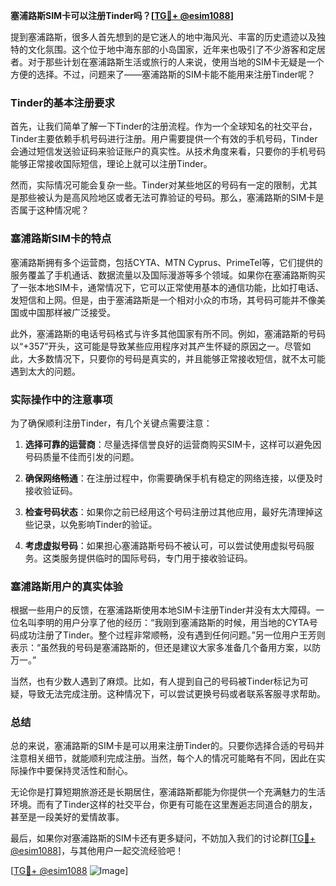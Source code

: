 **塞浦路斯SIM卡可以注册Tinder吗？[[TG💪+ @esim1088](https://t.me/s/esim1088)]**

提到塞浦路斯，很多人首先想到的是它迷人的地中海风光、丰富的历史遗迹以及独特的文化氛围。这个位于地中海东部的小岛国家，近年来也吸引了不少游客和定居者。对于那些计划在塞浦路斯生活或旅行的人来说，使用当地的SIM卡无疑是一个方便的选择。不过，问题来了——塞浦路斯的SIM卡能不能用来注册Tinder呢？

### Tinder的基本注册要求

首先，让我们简单了解一下Tinder的注册流程。作为一个全球知名的社交平台，Tinder主要依赖手机号码进行注册。用户需要提供一个有效的手机号码，Tinder会通过短信发送验证码来验证账户的真实性。从技术角度来看，只要你的手机号码能够正常接收国际短信，理论上就可以注册Tinder。

然而，实际情况可能会复杂一些。Tinder对某些地区的号码有一定的限制，尤其是那些被认为是高风险地区或者无法可靠验证的号码。那么，塞浦路斯的SIM卡是否属于这种情况呢？

### 塞浦路斯SIM卡的特点

塞浦路斯拥有多个运营商，包括CYTA、MTN Cyprus、PrimeTel等，它们提供的服务覆盖了手机通话、数据流量以及国际漫游等多个领域。如果你在塞浦路斯购买了一张本地SIM卡，通常情况下，它可以正常使用基本的通信功能，比如打电话、发短信和上网。但是，由于塞浦路斯是一个相对小众的市场，其号码可能并不像美国或中国那样被广泛接受。

此外，塞浦路斯的电话号码格式与许多其他国家有所不同。例如，塞浦路斯的号码以“+357”开头，这可能是导致某些应用程序对其产生怀疑的原因之一。尽管如此，大多数情况下，只要你的号码是真实的，并且能够正常接收短信，就不太可能遇到太大的问题。

### 实际操作中的注意事项

为了确保顺利注册Tinder，有几个关键点需要注意：

1. **选择可靠的运营商**：尽量选择信誉良好的运营商购买SIM卡，这样可以避免因号码质量不佳而引发的问题。
   
2. **确保网络畅通**：在注册过程中，你需要确保手机有稳定的网络连接，以便及时接收验证码。

3. **检查号码状态**：如果你之前已经用这个号码注册过其他应用，最好先清理掉这些记录，以免影响Tinder的验证。

4. **考虑虚拟号码**：如果担心塞浦路斯号码不被认可，可以尝试使用虚拟号码服务。这类服务提供临时的国际号码，专门用于接收验证码。

### 塞浦路斯用户的真实体验

根据一些用户的反馈，在塞浦路斯使用本地SIM卡注册Tinder并没有太大障碍。一位名叫李明的用户分享了他的经历：“我刚到塞浦路斯的时候，用当地的CYTA号码成功注册了Tinder。整个过程非常顺畅，没有遇到任何问题。”另一位用户王芳则表示：“虽然我的号码是塞浦路斯的，但还是建议大家多准备几个备用方案，以防万一。”

当然，也有少数人遇到了麻烦。比如，有人提到自己的号码被Tinder标记为可疑，导致无法完成注册。这种情况下，可以尝试更换号码或者联系客服寻求帮助。

### 总结

总的来说，塞浦路斯的SIM卡是可以用来注册Tinder的。只要你选择合适的号码并注意相关细节，就能顺利完成注册。当然，每个人的情况可能略有不同，因此在实际操作中要保持灵活性和耐心。

无论你是打算短期旅游还是长期居住，塞浦路斯都能为你提供一个充满魅力的生活环境。而有了Tinder这样的社交平台，你更有可能在这里邂逅志同道合的朋友，甚至是一段美好的爱情故事。

最后，如果你对塞浦路斯的SIM卡还有更多疑问，不妨加入我们的讨论群[[TG💪+ @esim1088](https://t.me/s/esim1088)]，与其他用户一起交流经验吧！

[[TG💪+ @esim1088](https://t.me/s/esim1088) ![Image](https://i.postimg.cc/4NQfJmqS/Snipaste-2025-05-13-00-14-12.png)]
